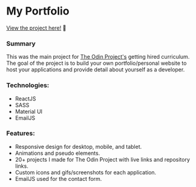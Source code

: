 # My Portfolio

<p><a href="https://kfig21.github.io/portfolio_2021/" target="_blank" rel="noopener noreferrer">View the project here!</a> 👀</p>

<h3>Summary</h3>
<p>This was the main project for <a href="https://www.theodinproject.com/paths/full-stack-javascript/courses/html-and-css/lessons/embedding-images-and-video" target="_blank" rel="noopener noreferrer">The Odin Project's</a> getting hired curriculum. The goal of the project is to build your own portfolio/personal website to host your applications and provide detail about yourself as a developer.</p>

 <h3>Technologies:</h3>
  <ul>
  <li>ReactJS</li>
  <li>SASS</li>
  <li>Material UI</li>
  <li>EmailJS</li>
 </ul>

 <h3>Features:</h3>
 <ul>
  <li>Responsive design for desktop, mobile, and tablet.</li>
  <li>Animations and pseudo elements.</li>
  <li>20+ projects I made for The Odin Project with live links and repository links.</li>
  <li>Custom icons and gifs/screenshots for each application.</li>
  <li>EmailJS used for the contact form.</li>
 </ul>
